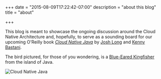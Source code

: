 +++
date = "2015-08-09T17:22:42-07:00"
description = "about this blog"
title = "about"

+++


This blog is meant to showcase the ongoing discussion around the Cloud Native Architecture and, hopefully, to serve as a sounding board for our upcoming O'Reilly book [_Cloud Native Java_](http://shop.oreilly.com/product/0636920038252.do)  by [Josh Long](http://twitter.com/starbuxman) and [Kenny Bastani](http://twitter.com/kennybastani).

The bird pictured, for those of you wondering, is a [Blue-Eared Kingfisher](https://en.wikipedia.org/wiki/Blue-eared_kingfisher) from the island of Java.  

![Cloud Native Java](http://akamaicovers.oreilly.com/images/0636920038252/lrg.jpg "O'Reilly's Cloud Native Java book")
